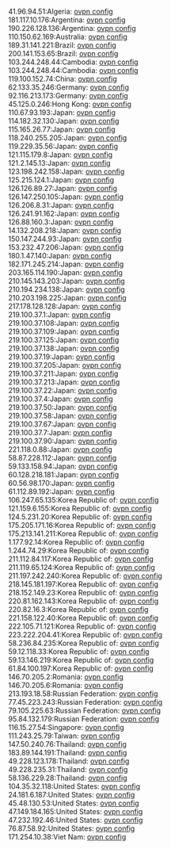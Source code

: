 41.96.94.51:Algeria: [ovpn config](vpn/41_96_94_51.ovpn)  
181.117.10.176:Argentina: [ovpn config](vpn/181_117_10_176.ovpn)  
190.226.128.136:Argentina: [ovpn config](vpn/190_226_128_136.ovpn)  
110.150.62.169:Australia: [ovpn config](vpn/110_150_62_169.ovpn)  
189.31.141.221:Brazil: [ovpn config](vpn/189_31_141_221.ovpn)  
200.141.153.65:Brazil: [ovpn config](vpn/200_141_153_65.ovpn)  
103.244.248.44:Cambodia: [ovpn config](vpn/103_244_248_44.ovpn)  
103.244.248.44:Cambodia: [ovpn config](vpn/103_244_248_44.ovpn)  
119.100.152.74:China: [ovpn config](vpn/119_100_152_74.ovpn)  
62.133.35.246:Germany: [ovpn config](vpn/62_133_35_246.ovpn)  
92.116.213.173:Germany: [ovpn config](vpn/92_116_213_173.ovpn)  
45.125.0.246:Hong Kong: [ovpn config](vpn/45_125_0_246.ovpn)  
110.67.93.193:Japan: [ovpn config](vpn/110_67_93_193.ovpn)  
114.182.32.130:Japan: [ovpn config](vpn/114_182_32_130.ovpn)  
115.165.26.77:Japan: [ovpn config](vpn/115_165_26_77.ovpn)  
118.240.255.205:Japan: [ovpn config](vpn/118_240_255_205.ovpn)  
119.229.35.56:Japan: [ovpn config](vpn/119_229_35_56.ovpn)  
121.115.179.8:Japan: [ovpn config](vpn/121_115_179_8.ovpn)  
121.2.145.13:Japan: [ovpn config](vpn/121_2_145_13.ovpn)  
123.198.242.158:Japan: [ovpn config](vpn/123_198_242_158.ovpn)  
125.215.124.1:Japan: [ovpn config](vpn/125_215_124_1.ovpn)  
126.126.89.27:Japan: [ovpn config](vpn/126_126_89_27.ovpn)  
126.147.250.105:Japan: [ovpn config](vpn/126_147_250_105.ovpn)  
126.206.8.31:Japan: [ovpn config](vpn/126_206_8_31.ovpn)  
126.241.91.162:Japan: [ovpn config](vpn/126_241_91_162.ovpn)  
126.88.160.3:Japan: [ovpn config](vpn/126_88_160_3.ovpn)  
14.132.208.218:Japan: [ovpn config](vpn/14_132_208_218.ovpn)  
150.147.244.93:Japan: [ovpn config](vpn/150_147_244_93.ovpn)  
153.232.47.206:Japan: [ovpn config](vpn/153_232_47_206.ovpn)  
180.1.47.140:Japan: [ovpn config](vpn/180_1_47_140.ovpn)  
182.171.245.214:Japan: [ovpn config](vpn/182_171_245_214.ovpn)  
203.165.114.190:Japan: [ovpn config](vpn/203_165_114_190.ovpn)  
210.145.143.203:Japan: [ovpn config](vpn/210_145_143_203.ovpn)  
210.194.234.138:Japan: [ovpn config](vpn/210_194_234_138.ovpn)  
210.203.198.225:Japan: [ovpn config](vpn/210_203_198_225.ovpn)  
217.178.128.128:Japan: [ovpn config](vpn/217_178_128_128.ovpn)  
219.100.37.1:Japan: [ovpn config](vpn/219_100_37_1.ovpn)  
219.100.37.108:Japan: [ovpn config](vpn/219_100_37_108.ovpn)  
219.100.37.109:Japan: [ovpn config](vpn/219_100_37_109.ovpn)  
219.100.37.125:Japan: [ovpn config](vpn/219_100_37_125.ovpn)  
219.100.37.138:Japan: [ovpn config](vpn/219_100_37_138.ovpn)  
219.100.37.19:Japan: [ovpn config](vpn/219_100_37_19.ovpn)  
219.100.37.205:Japan: [ovpn config](vpn/219_100_37_205.ovpn)  
219.100.37.211:Japan: [ovpn config](vpn/219_100_37_211.ovpn)  
219.100.37.213:Japan: [ovpn config](vpn/219_100_37_213.ovpn)  
219.100.37.22:Japan: [ovpn config](vpn/219_100_37_22.ovpn)  
219.100.37.4:Japan: [ovpn config](vpn/219_100_37_4.ovpn)  
219.100.37.50:Japan: [ovpn config](vpn/219_100_37_50.ovpn)  
219.100.37.58:Japan: [ovpn config](vpn/219_100_37_58.ovpn)  
219.100.37.67:Japan: [ovpn config](vpn/219_100_37_67.ovpn)  
219.100.37.7:Japan: [ovpn config](vpn/219_100_37_7.ovpn)  
219.100.37.90:Japan: [ovpn config](vpn/219_100_37_90.ovpn)  
221.118.0.88:Japan: [ovpn config](vpn/221_118_0_88.ovpn)  
58.87.228.112:Japan: [ovpn config](vpn/58_87_228_112.ovpn)  
59.133.158.94:Japan: [ovpn config](vpn/59_133_158_94.ovpn)  
60.128.218.181:Japan: [ovpn config](vpn/60_128_218_181.ovpn)  
60.56.98.170:Japan: [ovpn config](vpn/60_56_98_170.ovpn)  
61.112.89.192:Japan: [ovpn config](vpn/61_112_89_192.ovpn)  
106.247.65.135:Korea Republic of: [ovpn config](vpn/106_247_65_135.ovpn)  
121.159.6.155:Korea Republic of: [ovpn config](vpn/121_159_6_155.ovpn)  
124.5.231.20:Korea Republic of: [ovpn config](vpn/124_5_231_20.ovpn)  
175.205.171.16:Korea Republic of: [ovpn config](vpn/175_205_171_16.ovpn)  
175.213.141.211:Korea Republic of: [ovpn config](vpn/175_213_141_211.ovpn)  
1.177.92.14:Korea Republic of: [ovpn config](vpn/1_177_92_14.ovpn)  
1.244.74.29:Korea Republic of: [ovpn config](vpn/1_244_74_29.ovpn)  
211.112.84.117:Korea Republic of: [ovpn config](vpn/211_112_84_117.ovpn)  
211.119.65.124:Korea Republic of: [ovpn config](vpn/211_119_65_124.ovpn)  
211.197.242.240:Korea Republic of: [ovpn config](vpn/211_197_242_240.ovpn)  
218.145.181.197:Korea Republic of: [ovpn config](vpn/218_145_181_197.ovpn)  
218.152.149.23:Korea Republic of: [ovpn config](vpn/218_152_149_23.ovpn)  
220.81.162.143:Korea Republic of: [ovpn config](vpn/220_81_162_143.ovpn)  
220.82.16.3:Korea Republic of: [ovpn config](vpn/220_82_16_3.ovpn)  
221.158.122.40:Korea Republic of: [ovpn config](vpn/221_158_122_40.ovpn)  
222.105.71.121:Korea Republic of: [ovpn config](vpn/222_105_71_121.ovpn)  
223.222.204.41:Korea Republic of: [ovpn config](vpn/223_222_204_41.ovpn)  
58.236.84.235:Korea Republic of: [ovpn config](vpn/58_236_84_235.ovpn)  
59.12.118.33:Korea Republic of: [ovpn config](vpn/59_12_118_33.ovpn)  
59.13.146.219:Korea Republic of: [ovpn config](vpn/59_13_146_219.ovpn)  
61.84.100.197:Korea Republic of: [ovpn config](vpn/61_84_100_197.ovpn)  
146.70.205.2:Romania: [ovpn config](vpn/146_70_205_2.ovpn)  
146.70.205.6:Romania: [ovpn config](vpn/146_70_205_6.ovpn)  
213.193.18.58:Russian Federation: [ovpn config](vpn/213_193_18_58.ovpn)  
77.45.223.243:Russian Federation: [ovpn config](vpn/77_45_223_243.ovpn)  
79.105.225.63:Russian Federation: [ovpn config](vpn/79_105_225_63.ovpn)  
95.84.132.179:Russian Federation: [ovpn config](vpn/95_84_132_179.ovpn)  
116.15.27.54:Singapore: [ovpn config](vpn/116_15_27_54.ovpn)  
111.243.25.79:Taiwan: [ovpn config](vpn/111_243_25_79.ovpn)  
147.50.240.76:Thailand: [ovpn config](vpn/147_50_240_76.ovpn)  
183.89.144.191:Thailand: [ovpn config](vpn/183_89_144_191.ovpn)  
49.228.123.178:Thailand: [ovpn config](vpn/49_228_123_178.ovpn)  
49.228.235.31:Thailand: [ovpn config](vpn/49_228_235_31.ovpn)  
58.136.229.28:Thailand: [ovpn config](vpn/58_136_229_28.ovpn)  
104.35.32.118:United States: [ovpn config](vpn/104_35_32_118.ovpn)  
24.181.6.187:United States: [ovpn config](vpn/24_181_6_187.ovpn)  
45.48.130.53:United States: [ovpn config](vpn/45_48_130_53.ovpn)  
47.149.184.165:United States: [ovpn config](vpn/47_149_184_165.ovpn)  
47.232.192.46:United States: [ovpn config](vpn/47_232_192_46.ovpn)  
76.87.58.92:United States: [ovpn config](vpn/76_87_58_92.ovpn)  
171.254.10.38:Viet Nam: [ovpn config](vpn/171_254_10_38.ovpn)  
